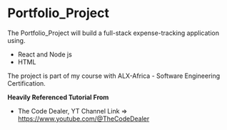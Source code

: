 # Portfolio_Project

The Portfolio_Project will build a full-stack expense-tracking application using. 
- React and Node js
- HTML

The project is part of my course with ALX-Africa - Software Engineering Certification. 

**Heavily Referenced Tutorial From**
- The Code Dealer, YT Channel Link => https://www.youtube.com/@TheCodeDealer
